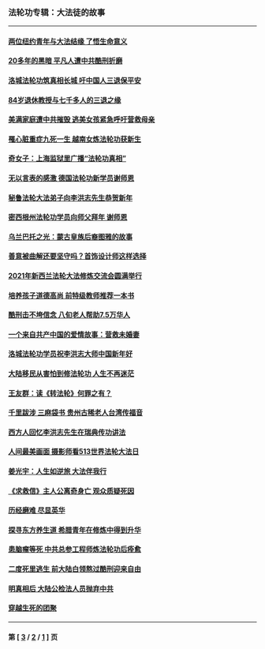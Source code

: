 ### 法轮功专辑：大法徒的故事
---
#### [两位纽约青年与大法结缘 了悟生命意义](../../pages/nf1147481/n14002785.md?08150430) 
#### [20多年的黑暗 平凡人遭中共酷刑折磨](../../pages/nf1147481/n13997976.md?08150430) 
#### [洛城法轮功筑真相长城 吁中国人三退保平安](../../pages/nf1147481/n13892471.md?08150430) 
#### [84岁退休教授与七千多人的三退之缘](../../pages/nf1147481/n13796650.md?08150430) 
#### [美满家庭遭中共摧毁 逃美女孩紧急呼吁营救母亲](../../pages/nf1147481/n13792859.md?08150430) 
#### [罹心脏重症九死一生 越南女炼法轮功获新生](../../pages/nf1147481/n13732766.md?08150430) 
#### [奇女子：上海监狱里广播“法轮功真相”](../../pages/nf1147481/n13726443.md?08150430) 
#### [无以言表的感激 德国法轮功新学员谢师恩](../../pages/nf1147481/n13543790.md?08150430) 
#### [秘鲁法轮大法弟子向李洪志先生恭贺新年](../../pages/nf1147481/n13540182.md?08150430) 
#### [密西根州法轮功学员向师父拜年 谢师恩](../../pages/nf1147481/n13538183.md?08150430) 
#### [乌兰巴托之光：蒙古皇族后裔图雅的故事](../../pages/nf1147481/n13155759.md?08150430) 
#### [善意被曲解还要坚守吗？首饰设计师这样选择](../../pages/nf1147481/n13077575.md?08150430) 
#### [2021年新西兰法轮大法修炼交流会圆满举行](../../pages/nf1147481/n13033149.md?08150430) 
#### [培养孩子道德高尚 前特级教师推荐一本书](../../pages/nf1147481/n12938640.md?08150430) 
#### [酷刑击不垮信念 八旬老人帮助7.5万华人](../../pages/nf1147481/n12880712.md?08150430) 
#### [一个来自共产中国的爱情故事：营救未婚妻](../../pages/nf1147481/n12778386.md?08150430) 
#### [洛城法轮功学员祝李洪志大师中国新年好](../../pages/nf1147481/n12724685.md?08150430) 
#### [大陆移民从害怕到修法轮功 人生不再迷茫](../../pages/nf1147481/n12414325.md?08150430) 
#### [王友群：读《转法轮》何罪之有？](../../pages/nf1147481/n12408647.md?08150430) 
#### [千里跋涉 三麻袋书 贵州古稀老人台湾传福音](../../pages/nf1147481/n12198750.md?08150430) 
#### [西方人回忆李洪志先生在瑞典传功讲法](../../pages/nf1147481/n12099607.md?08150430) 
#### [人间最美画面 摄影师看513世界法轮大法日](../../pages/nf1147481/n12094118.md?08150430) 
#### [姜光宇：人生如逆旅 大法伴我行](../../pages/nf1147481/n12088664.md?08150430) 
#### [《求救信》主人公离奇身亡 观众质疑死因](../../pages/nf1147481/n11845215.md?08150430) 
#### [历经磨难 尽显英华](../../pages/nf1147481/n11723297.md?08150430) 
#### [探寻东方养生道 希腊青年在修炼中得到升华](../../pages/nf1147481/n11494502.md?08150430) 
#### [患脑瘤等死 中共总参工程师炼法轮功后痊愈](../../pages/nf1147481/n11466682.md?08150430) 
#### [二度死里逃生 前大陆白领熬过酷刑迎来自由](../../pages/nf1147481/n11368594.md?08150430) 
#### [明真相后 大陆公检法人员抛弃中共](../../pages/nf1147481/n11358618.md?08150430) 
#### [穿越生死的团聚](../../pages/nf1147481/n11258922.md?08150430) 

---
#### 第 [ [3](./3.md?08150430) / [2](./2.md?08150430) / [1](./1.md?08150430) ] 页
